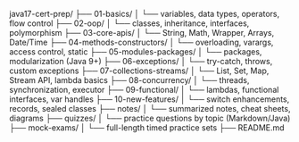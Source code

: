 java17-cert-prep/
├── 01-basics/
│   └── variables, data types, operators, flow control
├── 02-oop/
│   └── classes, inheritance, interfaces, polymorphism
├── 03-core-apis/
│   └── String, Math, Wrapper, Arrays, Date/Time
├── 04-methods-constructors/
│   └── overloading, varargs, access control, static
├── 05-modules-packages/
│   └── packages, modularization (Java 9+)
├── 06-exceptions/
│   └── try-catch, throws, custom exceptions
├── 07-collections-streams/
│   └── List, Set, Map, Stream API, lambda basics
├── 08-concurrency/
│   └── threads, synchronization, executor
├── 09-functional/
│   └── lambdas, functional interfaces, var handles
├── 10-new-features/
│   └── switch enhancements, records, sealed classes
├── notes/
│   └── summarized notes, cheat sheets, diagrams
├── quizzes/
│   └── practice questions by topic (Markdown/Java)
├── mock-exams/
│   └── full-length timed practice sets
├── README.md
